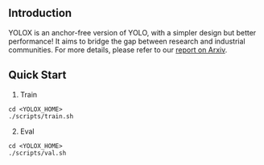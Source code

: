 
## Introduction
YOLOX is an anchor-free version of YOLO, with a simpler design but better performance! It aims to bridge the gap between research and industrial communities.
For more details, please refer to our [report on Arxiv](https://arxiv.org/abs/2107.08430).

## Quick Start

1. Train
```shell
cd <YOLOX_HOME>
./scripts/train.sh
```

2. Eval
```shell
cd <YOLOX_HOME>
./scripts/val.sh
```
